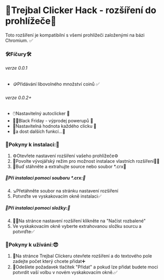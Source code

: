 <h1>🥷Trejbal Clicker Hack - rozšíření do prohlížeče🥷</h1>
<p>Toto rozšíření je kompatibilní s všemi prohlížeči založenými na bázi Chromium. ✅</p>
<h3>🛠️Fíčury🛠️</h3>
<h6>verze 0.0.1</h6>
<ul>
  <li>🪙Přidávání libovolného množství coinů ✅</li>
</ul>
<h6>verze 0.0.2+</h6>
<ul>
  <li>🖱️Nastavitelný autoclicker 🔧</li>
  <li>🧑🏿Black Friday - výprodej powerupů 🔧</li>
  <li>💸Nastavitelná hodnota každého clicku 🔧</li>
  <li>🤑a dost dalších funkcí...🤑</li>
</ul>

<h3>📩Pokyny k instalaci:💾</h3>
<ol>
  <li>⚙️Otevřete nastavení rozšíření vašeho prohlížeče⚙️</li>
  <li>🔧Povolte vývojářský režim pro možnost instalace vlastních rozšíření🧑‍💻</li>
  <li>📩Buď stáhněte a extrahujte source nebo soubor *.crx📩</li>
</ol>
<h5>📃Při instalaci pomocí <strong>souboru *.crx:</strong>📄</h5>
<ol start=4><li>↘️Přetáhněte soubor na stránku nastavení rozšíření</li><li>Potvrďte ve vyskakovacím okně instalaci✅</li></ol>
<h5>📂Při instalaci pomocí <strong>složky:</strong>📁</h5>
<ol start=4><li>⛓️‍💥Na stránce nastavení rozšíření klikněte na "Načíst rozbalené"</li><li>Ve vyskakovacím okně vyberte extrahovanou složku sourcu a potvrďte✅</li></ol>

<h3>💯Pokyny k užívání:😎</h3>
<ol><li>📖Na stránce Trejbal Clickeru otevřete rozšíření a do textového pole zadejte počet který chcete přidat➕</li><li>📨Odešlete požadavek tlačítek "Přidat" a pokud lze přidat budete moci potvrdit vaší volbu v novém vyskakovacím okně.✅</li></ol>

